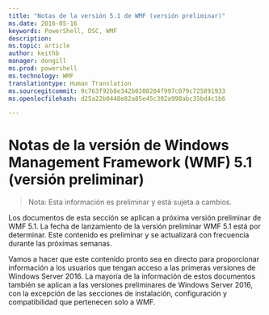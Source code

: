 ```yaml
---
title: "Notas de la versión 5.1 de WMF (versión preliminar)"
ms.date: 2016-05-16
keywords: PowerShell, DSC, WMF
description: 
ms.topic: article
author: keithb
manager: dongill
ms.prod: powershell
ms.technology: WMF
translationtype: Human Translation
ms.sourcegitcommit: 9c763f92b8e342b0208204f997c079c725891933
ms.openlocfilehash: d25a22b0448e82a85e45c302a998abc35bd4c1b6

---
```


# Notas de la versión de Windows Management Framework (WMF) 5.1 (versión preliminar) #

> Nota: Esta información es preliminar y está sujeta a cambios.

Los documentos de esta sección se aplican a próxima versión preliminar de WMF 5.1. La fecha de lanzamiento de la versión preliminar WMF 5.1 está por determinar. Este contenido es preliminar y se actualizará con frecuencia durante las próximas semanas. 

Vamos a hacer que este contenido pronto sea en directo para proporcionar información a los usuarios que tengan acceso a las primeras versiones de Windows Server 2016. La mayoría de la información de estos documentos también se aplican a las versiones preliminares de Windows Server 2016, con la excepción de las secciones de instalación, configuración y compatibilidad que pertenecen solo a WMF.










<!--HONumber=Jul16_HO2-->


